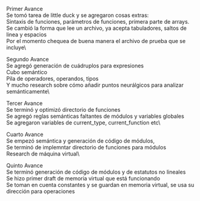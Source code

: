 Primer Avance\
Se tomó tarea de little duck y se agregaron cosas extras:\
Sintaxis de funciones, parámetros de funciones, primera parte de arrays.\
Se cambió la forma que lee un archivo, ya acepta tabuladores, saltos de linea y espacios\
Por el momento chequea de buena manera el archivo de prueba que se incluye\

Segundo Avance\
Se agregó generación de cuádruplos para expresiones\
Cubo semántico\
Pila de operadores, operandos, tipos\
Y mucho research sobre cómo añadir puntos neurálgicos para analizar semánticamente\

Tercer Avance\
Se terminó y optimizó directorio de funciones\
Se agregó reglas semánticas faltantes de módulos y variables globales\
Se agregaron variables de current_type, current_function etc\

Cuarto Avance\
Se empezó semántica y generación de código de módulos,\
Se terminó de implemntar directorio de funciones para módulos\
Research de máquina virtual\

Quinto Avance\
Se terminó generación de código de módulos y de estatutos no lineales\
Se hizo primer draft de memoria virtual que está funcionando\
Se toman en cuenta constantes y se guardan en memoria virtual, se usa su dirección para operaciones
